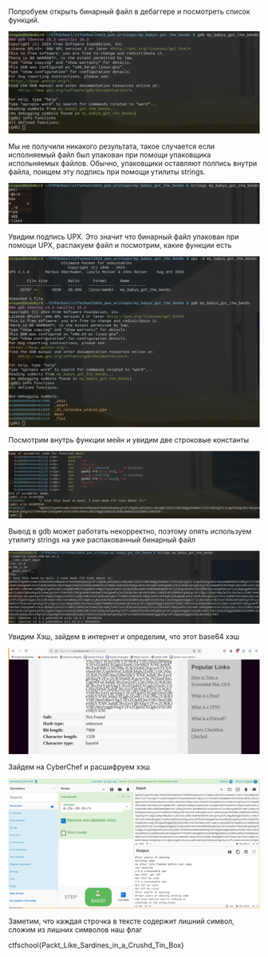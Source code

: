 Попробуем открыть бинарный файл в дебаггере и посмотреть список функций.

![alt text](images/image.png)

Мы не получили никакого результата, такое случается если исполняемый файл был упакован при помощи упаковщика испольняемых файлов. Обычно, упаковщики оставляют полпись внутри файла, поищем эту подпись при помощи утилиты strings.

![alt text](images/image-1.png)

Увидим подпись UPX. Это значит что бинарный файл упакован при помощи UPX, распакуем файл и посмотрим, какие функции есть

![alt text](images/image-2.png)

Посмотрим внутрь функции мейн и увидим две строковые константы

![alt text](images/image-3.png)

Вывод в gdb может работать некорректно, поэтому опять используем утилиту strings на уже распакованный бинарный файл

![alt text](images/image-4.png)

Увидим Хэш, зайдем в интернет и определим, что этот base64 хэш

![alt text](images/image-5.png)

Зайдем на CyberChef и расшифруем хэш

![alt text](images/image-6.png)

Заметим, что каждая строчка в тексте содержит лишний символ, сложим из лишних символов наш флаг

ctfschool{Packt_Like_Sardines_in_a_Crushd_Tin_Box}